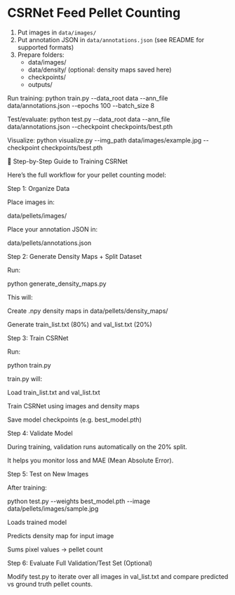 # CSRNet Feed Pellet Counting

1. Put images in `data/images/`
2. Put annotation JSON in `data/annotations.json` (see README for supported formats)
3. Prepare folders:
   - data/images/
   - data/density/   (optional: density maps saved here)
   - checkpoints/
   - outputs/

Run training:
python train.py --data_root data --ann_file data/annotations.json --epochs 100 --batch_size 8

Test/evaluate:
python test.py --data_root data --ann_file data/annotations.json --checkpoint checkpoints/best.pth

Visualize:
python visualize.py --img_path data/images/example.jpg --checkpoint checkpoints/best.pth

📖 Step-by-Step Guide to Training CSRNet

Here’s the full workflow for your pellet counting model:

Step 1: Organize Data

Place images in:

data/pellets/images/


Place your annotation JSON in:

data/pellets/annotations.json

Step 2: Generate Density Maps + Split Dataset

Run:

python generate_density_maps.py


This will:

Create .npy density maps in data/pellets/density_maps/

Generate train_list.txt (80%) and val_list.txt (20%)

Step 3: Train CSRNet

Run:

python train.py


train.py will:

Load train_list.txt and val_list.txt

Train CSRNet using images and density maps

Save model checkpoints (e.g. best_model.pth)

Step 4: Validate Model

During training, validation runs automatically on the 20% split.

It helps you monitor loss and MAE (Mean Absolute Error).

Step 5: Test on New Images

After training:

python test.py --weights best_model.pth --image data/pellets/images/sample.jpg


Loads trained model

Predicts density map for input image

Sums pixel values → pellet count

Step 6: Evaluate Full Validation/Test Set (Optional)

Modify test.py to iterate over all images in val_list.txt and compare predicted vs ground truth pellet counts.